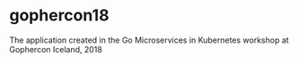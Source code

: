 # gophercon18
The application created in the Go Microservices in Kubernetes workshop at Gophercon Iceland, 2018
